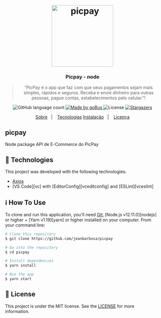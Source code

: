 <h1 align="center">
    <img alt="picpay" src="https://centraldesuporte.levelupgames.com.br/Media/61486946-8dd4-44fc-adbb-5f62eb6d5588.png" width="200px" />
</h1>

<h3 align="center">
  Picpay - node
</h3>

<blockquote align="center">“PicPay é o app que faz com que seus pagamentos sejam mais simples, rápidos e seguros. Receba e envie dinheiro para outras pessoas, pague contas, estabelecimentos pelo celular.”!</blockquote>

<p align="center">
  <img alt="GitHub language count" src="https://img.shields.io/github/languages/count/rocketseat/bootcamp-gostack-desafio-01?color=%2304D361">

  <a href="https://picpay.com.br">
    <img alt="Made by goBus" src="https://img.shields.io/badge/made%20by-goBus-%2304D361">
  </a>

  <img alt="License" src="https://img.shields.io/badge/license-MIT-%2304D361">

  <a href="https://github.com/jeanbarbosa/gobus/stargazers">
    <img alt="Stargazers" src="https://img.shields.io/github/stars/jeanbarbosa/gobus?style=social">
  </a>
</p>

<p align="center">
  <a href="#picpay">Sobre</a>&nbsp;&nbsp;&nbsp;|&nbsp;&nbsp;&nbsp;
    <a href="#rocket-technologies">Tecnologias</a>
  <a href="#information_source-how-to-use">Instalação</a>&nbsp;&nbsp;&nbsp;|&nbsp;&nbsp;&nbsp;
  <a href="#memo-license">Licença</a>
</p>

## picpay
Node package API de E-Commerce do PicPay

## :rocket: Technologies

This project was developed with the following technologies:

-  [Axios](https://github.com/axios/axios)
-  [VS Code][vc] with [EditorConfig][vceditconfig] and [ESLint][vceslint]

## :information_source: How To Use

To clone and run this application, you'll need [Git](https://git-scm.com), [Node.js v12.11.0][nodejs] or higher + [Yarn v1.19][yarn] or higher installed on your computer. From your command line:

```bash
# Clone this repository
$ git clone https://github.com/jeanbarbosa/picpay

# Go into the repository
$ cd picpay

# Install dependencies
$ yarn install

# Run the app
$ yarn start
```

## :memo: License
This project is under the MIT license. See the [LICENSE](https://github.com/jeanbarbosa/gobus/blob/master/LICENSE) for more information.
